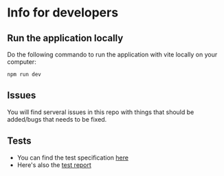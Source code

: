 # Info for developers
## Run the application locally
Do the following commando to run the application with vite locally on your computer:
```
npm run dev
```
## Issues
You will find serveral issues in this repo with things that should be added/bugs that needs to be fixed.

## Tests
- You can find the test specification [here](testspecification.md)
- Here's also the [test report](testreport.md)
